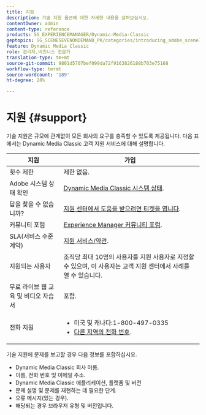 ```yaml
---
title: 지원
description: 기술 지원 옵션에 대한 자세한 내용을 살펴보십시오.
contentOwner: admin
content-type: reference
products: SG_EXPERIENCEMANAGER/Dynamic-Media-Classic
geptopics: SG_SCENESEVENONDEMAND_PK/categories/introducing_adobe_scene7
feature: Dynamic Media Classic
role: 관리자,비즈니스 전문가
translation-type: tm+mt
source-git-commit: 9801d5707bef099da72f9163826188b703e75168
workflow-type: tm+mt
source-wordcount: '189'
ht-degree: 28%

---
```


# 지원 {#support}

기술 지원은 규모에 관계없이 모든 회사의 요구를 충족할 수 있도록 제공됩니다. 다음 표에서는 Dynamic Media Classic 고객 지원 서비스에 대해 설명합니다.

| 지원 | 가입 |
|--- |--- |
| 횟수 제한 | 제한 없음. |
| Adobe 시스템 상태 확인 | [Dynamic Media Classic 시스템 상태](https://status.adobe.com/products/1175). |
| 답을 찾을 수 없습니까? | [지원 센터에서 도움을 받으려면 티켓을 엽니다](https://experienceleague.adobe.com/?support-solution=General#support). |
| 커뮤니티 포럼 | [Experience Manager 커뮤니티 포럼](https://experienceleaguecommunities.adobe.com/t5/adobe-experience-manager/ct-p/adobe-experience-manager-community). |
| SLA(서비스 수준 계약) | [지원 서비스/약관](https://helpx.adobe.com/support/programs/support-policies-terms-conditions.html). |
| 지원되는 사용자 | 조직당 최대 10명의 사용자를 지원 사용자로 지정할 수 있으며, 이 사용자는 고객 지원 센터에서 사례를 열 수 있습니다. |
| 무료 라이브 웹 교육 및 비디오 자습서 | 포함. |
| 전화 지원 | <ul><li>미국 및 캐나다:1-800-497-0335 </li><li>[다른 지역의 전화 번호](https://helpx.adobe.com/contact/dma-external/DMACustomeCareRegionalPhoneNumbers.html).</li></ul> |

<!-- |Create a support case| [https://helpx.adobe.com/enterprise/admin-guide.html/enterprise/using/support-for-experience-cloud.ug.html](https://helpx.adobe.com/enterprise/admin-guide.html/enterprise/using/support-for-experience-cloud.ug.html) | -->

기술 지원에 문제를 보고할 경우 다음 정보를 포함하십시오.

* Dynamic Media Classic 회사 이름.
* 이름, 전화 번호 및 이메일 주소.
* Dynamic Media Classic 애플리케이션, 플랫폼 및 버전
* 문제 설명 및 문제를 재현하는 데 필요한 단계.
* 오류 메시지(있는 경우).
* 해당되는 경우 브라우저 유형 및 버전입니다.
